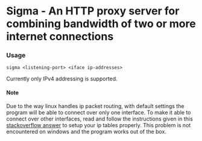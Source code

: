 # Sigma - An HTTP proxy server for combining bandwidth of two or more internet connections

### Usage
```sigma <listening-port> <iface ip-addresses>```

Currently only IPv4 addressing is supported.

#### Note
Due to the way linux handles ip packet routing, with default settings the program will be able to connect over only one interface. To make it able to connect over other interfaces, read and follow the instructions given in this [stackoverflow answer](https://unix.stackexchange.com/a/752382/580323) to setup your ip tables properly.
This problem is not encountered on windows and the program works out of the box.
